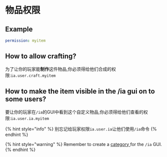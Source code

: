 # 物品权限

## Example

```yaml
permission: myitem
```

## How to allow crafting?

为了让你的玩家能**制作**这件物品,你必须得给他们合成的权限:`ia.user.craft.myitem`  

## How to make the item visible in the /ia gui on to some users?

要让你的玩家在`/ia`的GUI中看到这个自定义物品,你必须得给他们查看的权限:`ia.user.ia.myitem`

{% hint style="info" %}
别忘记给玩家权限`ia.user.ia`让他们使用`/ia`命令
{% endhint %}

{% hint style="warning" %}
Remember to create a [category ](../../../../ia.md)for the `/ia` GUI.
{% endhint %}


